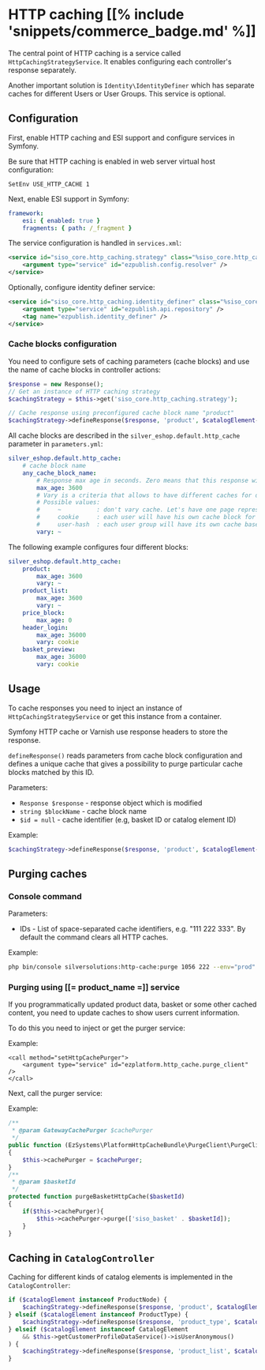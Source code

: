 # HTTP caching [[% include 'snippets/commerce_badge.md' %]]

The central point of HTTP caching is a service called `HttpCachingStrategyService`.
It enables configuring each controller's response separately.

Another important solution is `Identity\IdentityDefiner`
which has separate caches for different Users or User Groups. This service is optional.

## Configuration

First, enable HTTP caching and ESI support and configure services in Symfony.

Be sure that HTTP caching is enabled in web server virtual host configuration:

```
SetEnv USE_HTTP_CACHE 1
```

Next, enable ESI support in Symfony:

``` yaml
framework:
    esi: { enabled: true }
    fragments: { path: /_fragment }
```

The service configuration is handled in `services.xml`:

``` xml
<service id="siso_core.http_caching.strategy" class="%siso_core.http_caching.strategy.class%">
    <argument type="service" id="ezpublish.config.resolver" />
</service>
```

Optionally, configure identity definer service:

``` xml
<service id="siso_core.http_caching.identity_definer" class="%siso_core.http_caching.identity_definer.class%">
    <argument type="service" id="ezpublish.api.repository" />
    <tag name="ezpublish.identity_definer" />
</service>
```

### Cache blocks configuration

You need to configure sets of caching parameters (cache blocks) and use the name of cache blocks in controller actions:

``` php
$response = new Response();
// Get an instance of HTTP caching strategy
$cachingStrategy = $this->get('siso_core.http_caching.strategy');

// Cache response using preconfigured cache block name "product"
$cachingStrategy->defineResponse($response, 'product', $catalogElement->cacheIdentifier);
```

All cache blocks are described in the `silver_eshop.default.http_cache` parameter in `parameters.yml`:

``` yaml
silver_eshop.default.http_cache:
    # cache block name
    any_cache_block_name:
        # Response max age in seconds. Zero means that this response will not be cached.
        max_age: 3600
        # Vary is a criteria that allows to have different caches for different users or user groups.
        # Possible values:
        #     ~          : don't vary cache. Let's have one page representation for everybody.
        #     cookie     : each user will have his own cache block for this response
        #     user-hash  : each user group will have its own cache based on IdentityDefiner.
        vary: ~
```

The following example configures four different blocks:

``` yaml
silver_eshop.default.http_cache:
    product:
        max_age: 3600
        vary: ~
    product_list:
        max_age: 3600
        vary: ~
    price_block:
        max_age: 0
    header_login:
        max_age: 36000
        vary: cookie
    basket_preview:
        max_age: 36000
        vary: cookie
```

## Usage

To cache responses you need to inject an instance of `HttpCachingStrategyService`
or get this instance from a container.

Symfony HTTP cache or Varnish use response headers to store the response. 

`defineResponse()` reads parameters from cache block configuration and defines a unique cache
that gives a possibility to purge particular cache blocks matched by this ID. 

Parameters:

- `Response $response` - response object which is modified
- `string $blockName` - cache block name
- `$id = null` - cache identifier (e.g, basket ID or catalog element ID)

Example:

``` php
$cachingStrategy->defineResponse($response, 'product', $catalogElement->cacheIdentifier);
```

## Purging caches

### Console command

Parameters:

- IDs - List of space-separated cache identifiers, e.g. "111 222 333". By default the command clears all HTTP caches.

Example:

``` bash
php bin/console silversolutions:http-cache:purge 1056 222 --env="prod"
```

### Purging using [[= product_name =]] service

If you programmatically updated product data, basket or some other cached content,
you need to update caches to show users current information.

To do this you need to inject or get the purger service:

Example:

``` 
<call method="setHttpCachePurger">
    <argument type="service" id="ezplatform.http_cache.purge_client" />
</call>
```

Next, call the purger service:

Example:

``` php
/**
 * @param GatewayCachePurger $cachePurger
 */
public function (EzSystems\PlatformHttpCacheBundle\PurgeClient\PurgeClientInterface $cachePurger)
{
    $this->cachePurger = $cachePurger;
}
/**
 * @param $basketId
 */
protected function purgeBasketHttpCache($basketId)
{
    if($this->cachePurger){
        $this->cachePurger->purge(['siso_basket' . $basketId]);
    }
}
```

## Caching in `CatalogController`

Caching for different kinds of catalog elements is implemented in the `CatalogController`:

``` php
if ($catalogElement instanceof ProductNode) {
    $cachingStrategy->defineResponse($response, 'product', $catalogElement->cacheIdentifier);
} elseif ($catalogElement instanceof ProductType) {
    $cachingStrategy->defineResponse($response, 'product_type', $catalogElement->cacheIdentifier);
} elseif ($catalogElement instanceof CatalogElement
    && $this->getCustomerProfileDataService()->isUserAnonymous()
) {
    $cachingStrategy->defineResponse($response, 'product_list', $catalogElement->cacheIdentifier);
}
```
